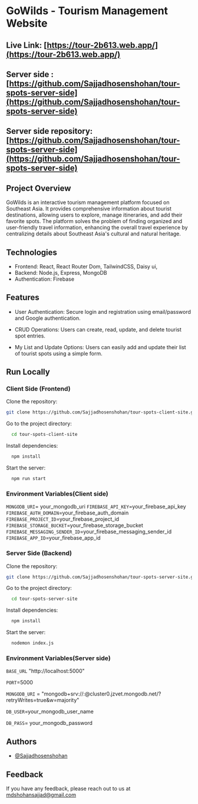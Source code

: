 # GoWilds - Tourism Management Website

## Live Link: [https://tour-2b613.web.app/](https://tour-2b613.web.app/)

## Server side : [https://github.com/Sajjadhosenshohan/tour-spots-server-side](https://github.com/Sajjadhosenshohan/tour-spots-server-side)

## Server side repository: [https://github.com/Sajjadhosenshohan/tour-spots-server-side](https://github.com/Sajjadhosenshohan/tour-spots-server-side)


## Project Overview

GoWilds is an interactive tourism management platform focused on Southeast Asia. It provides comprehensive information about tourist destinations, allowing users to explore, manage itineraries, and add their favorite spots. The platform solves the problem of finding organized and user-friendly travel information, enhancing the overall travel experience by centralizing details about Southeast Asia's cultural and natural heritage.


## Technologies

- Frontend: React, React Router Dom, TailwindCSS, Daisy ui,
- Backend: Node.js, Express, MongoDB
- Authentication: Firebase

## Features

- User Authentication: Secure login and registration using email/password and Google authentication.

- CRUD Operations: Users can create, read, update, and delete tourist spot entries.

- My List and Update Options: Users can easily add and update their list of tourist spots using a simple form.




## Run Locally

### Client Side (Frontend)

Clone the repository:

```bash
git clone https://github.com/Sajjadhosenshohan/tour-spots-client-site.git

```

Go to the project directory:

```bash
  cd tour-spots-client-site
```

Install dependencies:

```bash
  npm install
```

Start the server:

```bash
  npm run start
```
### Environment Variables(Client side)

`MONGODB_URI`= your_mongodb_uri
`FIREBASE_API_KEY`=your_firebase_api_key
`FIREBASE_AUTH_DOMAIN`=your_firebase_auth_domain
`FIREBASE_PROJECT_ID`=your_firebase_project_id
`FIREBASE_STORAGE_BUCKET`=your_firebase_storage_bucket
`FIREBASE_MESSAGING_SENDER_ID`=your_firebase_messaging_sender_id
`FIREBASE_APP_ID`=your_firebase_app_id



### Server Side (Backend)

Clone the repository:

```bash
git clone https://github.com/Sajjadhosenshohan/tour-spots-server-site.git

```

Go to the project directory:

```bash
  cd tour-spots-server-site
```

Install dependencies:

```bash
  npm install
```

Start the server:

```bash
  nodemon index.js
```
### Environment Variables(Server side)

`BASE_URL` "http://localhost:5000"

`PORT`=5000

`MONGODB_URI` = "mongodb+srv://:@cluster0.jzvet.mongodb.net/?retryWrites=true&w=majority"

`DB_USER`=your_mongodb_user_name

`DB_PASS`= your_mongodb_password


## Authors

- [@Sajjadhosenshohan](https://github.com/Sajjadhosenshohan)


## Feedback

If you have any feedback, please reach out to us at mdshohansajjad@gmail.com

